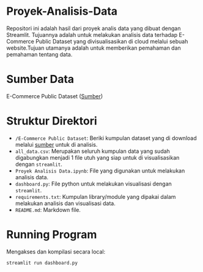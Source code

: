 # Proyek-Analisis-Data
Repositori ini adalah hasil dari proyek analis data yang dibuat dengan Streamlit. Tujuannya adalah untuk melakukan analisis data terhadap E-Commerce Public Dataset yang divisualisasikan di cloud melalui sebuah website.Tujuan utamanya adalah untuk memberikan pemahaman dan pemahaman tentang data.
# Sumber Data
E-Commerce Public Dataset ([Sumber](https://www.kaggle.com/datasets/olistbr/brazilian-ecommerce))
# Struktur Direktori
- `/E-Commerce Public Dataset`: Beriki kumpulan dataset yang di download melalui [sumber](https://www.kaggle.com/datasets/olistbr/brazilian-ecommerce) untuk di analisis.
- `all_data.csv`: Merupakan seluruh kumpulan data yang sudah digabungkan menjadi 1 file utuh yang siap untuk di visualisasikan dengan `streamlit`.
- `Proyek Analisis Data.ipynb`: File yang digunakan untuk melakukan analisis data.
- `dashboard.py`: File python untuk melakukan visualisasi dengan `streamlit`.
- `requirements.txt`: Kumpulan library/module yang dipakai dalam melakukan analisis dan visualisasi data.
- `README.md`: Markdown file.
# Running Program
Mengakses dan kompilasi secara local:
```
streamlit run dashboard.py
```
